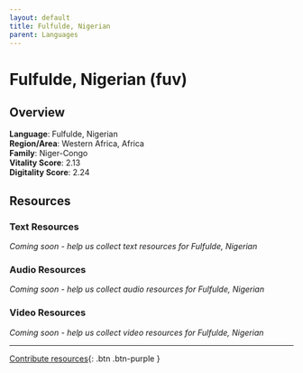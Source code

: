 ```yaml
---
layout: default
title: Fulfulde, Nigerian
parent: Languages
---
```


# Fulfulde, Nigerian (fuv)

## Overview

**Language**: Fulfulde, Nigerian  
**Region/Area**: Western Africa, Africa  
**Family**: Niger-Congo  
**Vitality Score**: 2.13  
**Digitality Score**: 2.24  

## Resources

### Text Resources
*Coming soon - help us collect text resources for Fulfulde, Nigerian*

### Audio Resources
*Coming soon - help us collect audio resources for Fulfulde, Nigerian*

### Video Resources
*Coming soon - help us collect video resources for Fulfulde, Nigerian*

---

[Contribute resources](https://fairtrain.github.io/){: .btn .btn-purple }
